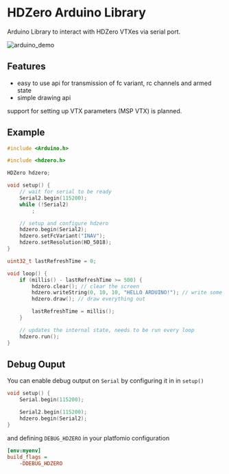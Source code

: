 # HDZero Arduino Library

Arduino Library to interact with HDZero VTXes via serial port.

![arduino_demo](https://user-images.githubusercontent.com/15615439/202908662-ba035698-c40f-4865-b21f-4e623e36fe30.gif)

## Features

- easy to use api for transmission of fc variant, rc channels and armed state
- simple drawing api

support for setting up VTX parameters (MSP VTX) is planned.

## Example

```cpp
#include <Arduino.h>

#include <hdzero.h>

HDZero hdzero;

void setup() {
    // wait for serial to be ready
    Serial2.begin(115200);
    while (!Serial2)
        ;

    // setup and configure hdzero
    hdzero.begin(Serial2);
    hdzero.setFcVariant("INAV");
    hdzero.setResolution(HD_5018);
}

uint32_t lastRefreshTime = 0;

void loop() {
    if (millis() - lastRefreshTime >= 500) {
        hdzero.clear(); // clear the screen
        hdzero.writeString(0, 10, 10, "HELLO ARDUINO!"); // write some text
        hdzero.draw(); // draw everything out

        lastRefreshTime = millis();
    }

    // updates the internal state, needs to be run every loop
    hdzero.run();
}
```

## Debug Ouput

You can enable debug output on `Serial` by configuring it in in `setup()`

```cpp
void setup() {
    Serial.begin(115200);

    Serial2.begin(115200);
    hdzero.begin(Serial2);
}
```

and defining `DEBUG_HDZERO` in your platfomio configuration

```ini
[env:myenv]
build_flags =
    -DDEBUG_HDZERO
```
